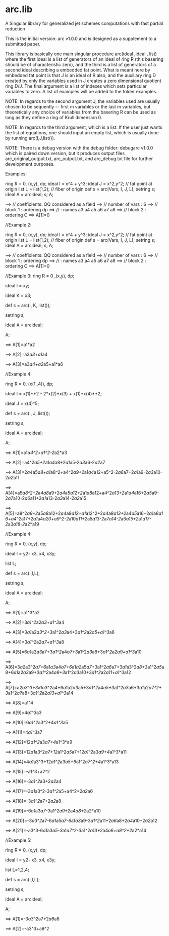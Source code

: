 # arc.lib
A Singular library for generalized jet schemes computations with fast partial reduction

This is the initial version: arc v1.0.0 and is designed as a supplement to a submitted paper. 

This library is basically one main singular procedure arc(ideal ,ideal , list) where the first ideal is a list of generators of an ideal of ring R (this basering should be of characteristic zero), and the third is a list of generators of a second ideal describing a embedded fat point. What is meant here by embedded fat point is that J is an ideal of R also, and the auxiliary ring D created by only the variables used in J creates a zero dimensional quotient ring $D/J$. The final argument is a list of indexes which sets particular variables to zero. A list of examples will be added to the folder examples. 

NOTE: In regards to the second argument J, the variables used are usually chosen to be sequently -- first m variables or the last m variables, but theoretically any choice of variables from the basering R can be used as long as they define a ring of Krull dimension 0. 

NOTE: In regards to the third argument, which is a list. If the user just wants the list of equations, one should input an empty list, which is usually done by running arc(I,J,list()).

NOTE: There is a debug version with the debug folder: debugarc v1.0.0 which is paired down version, but it produces output files arc_original_output.txt, arc_output.txt, and arc_debug.txt file for further development purposes. 

Examples: 

  ring R = 0, (x,y), dp;
  ideal I = x^4 + y^3;
  ideal J = x^2,y^2;   // fat point at origin
  list L = list(1,2);  // fiber of origin
  def s = arc(Vars, I, J, L);
  setring s;
  ideal A = arcideal;
  s;
  A;

==> // coefficients: QQ considered as a field
==> // number of vars : 6
==> //        block   1 : ordering dp
==> //                  : names    a3 a4 a5 a6 a7 a8
==> //        block   2 : ordering C
==> A[1]=0

 //Example 2: 

  ring R = 0, (x,y), dp;
  ideal I = x^4 + y^3;
  ideal J = x^2,y^2;   // fat point at origin
  list L = list(1,2);  // fiber of origin
  def s = arc(Vars, I, J, L);
  setring s;
  ideal A = arcideal;
  s;
  A;

==> // coefficients: QQ considered as a field
==> // number of vars : 6
==> //        block   1 : ordering dp
==> //                  : names    a3 a4 a5 a6 a7 a8
==> //        block   2 : ordering C
==> A[1]=0

 //Example 3:
ring R = 0 ,(x,y), dp;

ideal I = xy; 

ideal K = x3; 

def s = arc(I, K, list());

setring s;

ideal A = arcideal;

A;

==> A[1]=a1*a2

==> A[2]=a2*a3+a1*a4

==> A[3]=a3*a4+a2*a5+a1*a6

 //Example 4: 

ring R = 0, (x(1..4)), dp;

ideal I = x(1)**2 - 2*x(2)*x(3) + x(1)*x(4)**2;

ideal J = x(4)^5;

def s = arc(I, J, list());

setring s;

ideal A = arcideal;

A;


==> A[1]=a1*a4^2+a1^2-2*a2*a3

==> A[2]=a4^2*a5+2*a1*a4*a8+2*a1*a5-2*a3*a6-2*a2*a7

==> A[3]=2*a4*a5*a8+a1*a8^2+a4^2*a9+2*a1*a4*a12+a5^2-2*a6*a7+2*a1*a9-2*a3*a10-2*a2*a11

==> A[4]=a5*a8^2+2*a4*a8*a9+2*a4*a5*a12+2*a1*a8*a12+a4^2*a13+2*a1*a4*a16+2*a5*a9-2*a7*a10-2*a6*a11+2*a1*a13-2*a3*a14-2*a2*a15

==> A[5]=a8^2*a9+2*a5*a8*a12+2*a4*a9*a12+a1*a12^2+2*a4*a8*a13+2*a4*a5*a16+2*a1*a8*a16+a4^2*a17+2*a1*a4*a20+a9^2-2*a10*a11+2*a5*a13-2*a7*a14-2*a6*a15+2*a1*a17-2*a3*a18-2*a2*a19


 //Example 4:

ring R = 0, (x,y), dp;

ideal I = y2- x3, x4, x3y;

list L;

def s = arc(I,I,L);

setring s;

ideal A = arcideal;

A;

==> A[1]=a1^3*a2

==> A[2]=3*a1^2*a2*a3+a1^3*a4

==> A[3]=3*a1*a2*a3^2+3*a1^2*a3*a4+3*a1^2*a2*a5+a1^3*a6

==> A[4]=3*a1^2*a2*a7+a1^3*a8

==> A[5]=6*a1*a2*a3*a7+3*a1^2*a4*a7+3*a1^2*a3*a8+3*a1^2*a2*a9+a1^3*a10

==> A[6]=3*a2*a3^2*a7+6*a1*a3*a4*a7+6*a1*a2*a5*a7+3*a1^2*a6*a7+3*a1*a3^2*a8+3*a1^2*a5*a8+6*a1*a2*a3*a9+3*a1^2*a4*a9+3*a1^2*a3*a10+3*a1^2*a2*a11+a1^3*a12

==> A[7]=a2*a3^3+3*a1*a3^2*a4+6*a1*a2*a3*a5+3*a1^2*a4*a5+3*a1^2*a3*a6+3*a1*a2*a7^2+3*a1^2*a7*a8+3*a1^2*a2*a13+a1^3*a14

==> A[8]=a1^4

==> A[9]=4*a1^3*a3

==> A[10]=6*a1^2*a3^2+4*a1^3*a5

==> A[11]=4*a1^3*a7

==> A[12]=12*a1^2*a3*a7+4*a1^3*a9

==> A[13]=12*a1*a3^2*a7+12*a1^2*a5*a7+12*a1^2*a3*a9+4*a1^3*a11

==> A[14]=4*a1*a3^3+12*a1^2*a3*a5+6*a1^2*a7^2+4*a1^3*a13

==> A[15]=-a1^3+a2^2

==> A[16]=-3*a1^2*a3+2*a2*a4

==> A[17]=-3*a1*a3^2-3*a1^2*a5+a4^2+2*a2*a6

==> A[18]=-3*a1^2*a7+2*a2*a8

==> A[19]=-6*a1*a3*a7-3*a1^2*a9+2*a4*a8+2*a2*a10

==> A[20]=-3*a3^2*a7-6*a1*a5*a7-6*a1*a3*a9-3*a1^2*a11+2*a6*a8+2*a4*a10+2*a2*a12

==> A[21]=-a3^3-6*a1*a3*a5-3*a1*a7^2-3*a1^2*a13+2*a4*a6+a8^2+2*a2*a14


 //Example 5:

ring R = 0, (x,y), dp;

ideal I = y2- x3, x4, x3y;

list L=1,2,4;

def s = arc(I,I,L);

setring s;

ideal A = arcideal;

A;

==> A[1]=-3*a3^2*a7+2*a6*a8

==> A[2]=-a3^3+a8^2

